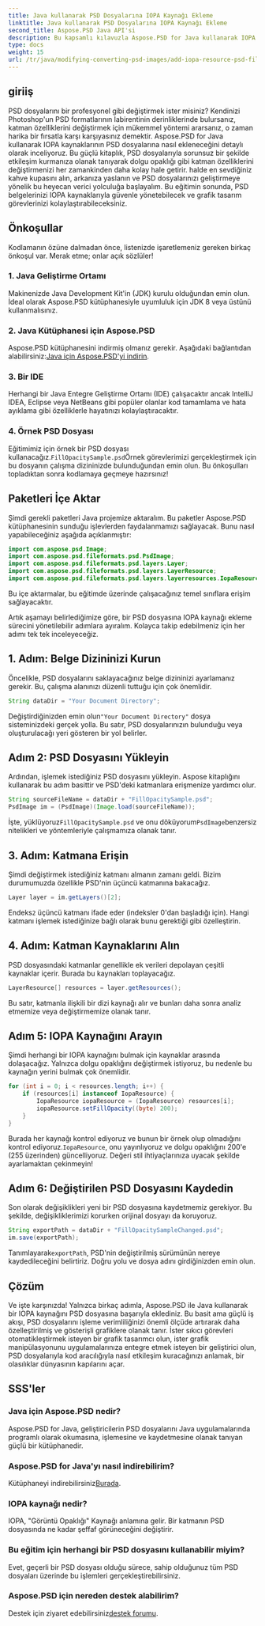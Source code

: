 ```yaml
---
title: Java kullanarak PSD Dosyalarına IOPA Kaynağı Ekleme
linktitle: Java kullanarak PSD Dosyalarına IOPA Kaynağı Ekleme
second_title: Aspose.PSD Java API'si
description: Bu kapsamlı kılavuzla Aspose.PSD for Java kullanarak IOPA kaynaklarını PSD dosyalarına nasıl ekleyeceğinizi öğrenin. Etkili grafik manipülasyonu için basit adımlar.
type: docs
weight: 15
url: /tr/java/modifying-converting-psd-images/add-iopa-resource-psd-files/
---
```

## giriiş
PSD dosyalarını bir profesyonel gibi değiştirmek ister misiniz? Kendinizi Photoshop'un PSD formatlarının labirentinin derinliklerinde bulursanız, katman özelliklerini değiştirmek için mükemmel yöntemi ararsanız, o zaman harika bir fırsatla karşı karşıyasınız demektir. Aspose.PSD for Java kullanarak IOPA kaynaklarının PSD dosyalarına nasıl ekleneceğini detaylı olarak inceliyoruz. Bu güçlü kitaplık, PSD dosyalarıyla sorunsuz bir şekilde etkileşim kurmanıza olanak tanıyarak dolgu opaklığı gibi katman özelliklerini değiştirmenizi her zamankinden daha kolay hale getirir.
halde en sevdiğiniz kahve kupasını alın, arkanıza yaslanın ve PSD dosyalarınızı geliştirmeye yönelik bu heyecan verici yolculuğa başlayalım. Bu eğitimin sonunda, PSD belgelerinizi IOPA kaynaklarıyla güvenle yönetebilecek ve grafik tasarım görevlerinizi kolaylaştırabileceksiniz.
## Önkoşullar
Kodlamanın özüne dalmadan önce, listenizde işaretlemeniz gereken birkaç önkoşul var. Merak etme; onlar açık sözlüler!
### 1. Java Geliştirme Ortamı
Makinenizde Java Development Kit'in (JDK) kurulu olduğundan emin olun. İdeal olarak Aspose.PSD kütüphanesiyle uyumluluk için JDK 8 veya üstünü kullanmalısınız. 
### 2. Java Kütüphanesi için Aspose.PSD
 Aspose.PSD kütüphanesini indirmiş olmanız gerekir. Aşağıdaki bağlantıdan alabilirsiniz:[Java için Aspose.PSD'yi indirin](https://releases.aspose.com/psd/java/).
### 3. Bir IDE
Herhangi bir Java Entegre Geliştirme Ortamı (IDE) çalışacaktır ancak IntelliJ IDEA, Eclipse veya NetBeans gibi popüler olanlar kod tamamlama ve hata ayıklama gibi özelliklerle hayatınızı kolaylaştıracaktır.
### 4. Örnek PSD Dosyası
 Eğitimimiz için örnek bir PSD dosyası kullanacağız.`FillOpacitySample.psd`Örnek görevlerimizi gerçekleştirmek için bu dosyanın çalışma dizininizde bulunduğundan emin olun.
Bu önkoşulları topladıktan sonra kodlamaya geçmeye hazırsınız!
## Paketleri İçe Aktar
Şimdi gerekli paketleri Java projemize aktaralım. Bu paketler Aspose.PSD kütüphanesinin sunduğu işlevlerden faydalanmamızı sağlayacak.
Bunu nasıl yapabileceğiniz aşağıda açıklanmıştır:
```java
import com.aspose.psd.Image;
import com.aspose.psd.fileformats.psd.PsdImage;
import com.aspose.psd.fileformats.psd.layers.Layer;
import com.aspose.psd.fileformats.psd.layers.LayerResource;
import com.aspose.psd.fileformats.psd.layers.layerresources.IopaResource;
```
Bu içe aktarmalar, bu eğitimde üzerinde çalışacağınız temel sınıflara erişim sağlayacaktır. 

Artık aşamayı belirlediğimize göre, bir PSD dosyasına IOPA kaynağı ekleme sürecini yönetilebilir adımlara ayıralım. Kolayca takip edebilmeniz için her adımı tek tek inceleyeceğiz.
## 1. Adım: Belge Dizininizi Kurun
Öncelikle, PSD dosyalarını saklayacağınız belge dizininizi ayarlamanız gerekir. Bu, çalışma alanınızı düzenli tuttuğu için çok önemlidir.
```java
String dataDir = "Your Document Directory";
```
 Değiştirdiğinizden emin olun`"Your Document Directory"` dosya sisteminizdeki gerçek yolla. Bu satır, PSD dosyalarınızın bulunduğu veya oluşturulacağı yeri gösteren bir yol belirler.
## Adım 2: PSD Dosyasını Yükleyin 
Ardından, işlemek istediğiniz PSD dosyasını yükleyin. Aspose kitaplığını kullanarak bu adım basittir ve PSD'deki katmanlara erişmenize yardımcı olur.
```java
String sourceFileName = dataDir + "FillOpacitySample.psd";
PsdImage im = (PsdImage)(Image.load(sourceFileName));
```
 İşte, yüklüyoruz`FillOpacitySample.psd` ve onu döküyorum`PsdImage`benzersiz nitelikleri ve yöntemleriyle çalışmamıza olanak tanır. 
## 3. Adım: Katmana Erişin 
Şimdi değiştirmek istediğiniz katmanı almanın zamanı geldi. Bizim durumumuzda özellikle PSD'nin üçüncü katmanına bakacağız.
```java
Layer layer = im.getLayers()[2];
```
 Endeks`2` üçüncü katmanı ifade eder (indeksler 0'dan başladığı için). Hangi katmanı işlemek istediğinize bağlı olarak bunu gerektiği gibi özelleştirin.
## 4. Adım: Katman Kaynaklarını Alın 
PSD dosyasındaki katmanlar genellikle ek verileri depolayan çeşitli kaynaklar içerir. Burada bu kaynakları toplayacağız.
```java
LayerResource[] resources = layer.getResources();
```
Bu satır, katmanla ilişkili bir dizi kaynağı alır ve bunları daha sonra analiz etmemize veya değiştirmemize olanak tanır.
## Adım 5: IOPA Kaynağını Arayın 
Şimdi herhangi bir IOPA kaynağını bulmak için kaynaklar arasında dolaşacağız. Yalnızca dolgu opaklığını değiştirmek istiyoruz, bu nedenle bu kaynağın yerini bulmak çok önemlidir.
```java
for (int i = 0; i < resources.length; i++) {
    if (resources[i] instanceof IopaResource) {
        IopaResource iopaResource = (IopaResource) resources[i];
        iopaResource.setFillOpacity((byte) 200);
    }
}
```
 Burada her kaynağı kontrol ediyoruz ve bunun bir örnek olup olmadığını kontrol ediyoruz.`IopaResource`, onu yayınlıyoruz ve dolgu opaklığını 200'e (255 üzerinden) güncelliyoruz. Değeri stil ihtiyaçlarınıza uyacak şekilde ayarlamaktan çekinmeyin!
## Adım 6: Değiştirilen PSD Dosyasını Kaydedin
Son olarak değişiklikleri yeni bir PSD dosyasına kaydetmemiz gerekiyor. Bu şekilde, değişikliklerimizi korurken orijinal dosyayı da koruyoruz.
```java
String exportPath = dataDir + "FillOpacitySampleChanged.psd";
im.save(exportPath);
```
 Tanımlayarak`exportPath`, PSD'nin değiştirilmiş sürümünün nereye kaydedileceğini belirtiriz. Doğru yolu ve dosya adını girdiğinizden emin olun.
## Çözüm
Ve işte karşınızda! Yalnızca birkaç adımla, Aspose.PSD ile Java kullanarak bir IOPA kaynağını PSD dosyasına başarıyla eklediniz. Bu basit ama güçlü iş akışı, PSD dosyalarını işleme verimliliğinizi önemli ölçüde artırarak daha özelleştirilmiş ve gösterişli grafiklere olanak tanır.
İster sıkıcı görevleri otomatikleştirmek isteyen bir grafik tasarımcı olun, ister grafik manipülasyonunu uygulamalarınıza entegre etmek isteyen bir geliştirici olun, PSD dosyalarıyla kod aracılığıyla nasıl etkileşim kuracağınızı anlamak, bir olasılıklar dünyasının kapılarını açar.
## SSS'ler
### Java için Aspose.PSD nedir?  
Aspose.PSD for Java, geliştiricilerin PSD dosyalarını Java uygulamalarında programlı olarak okumasına, işlemesine ve kaydetmesine olanak tanıyan güçlü bir kütüphanedir.
### Aspose.PSD for Java'yı nasıl indirebilirim?  
 Kütüphaneyi indirebilirsiniz[Burada](https://releases.aspose.com/psd/java/).
### IOPA kaynağı nedir?  
IOPA, "Görüntü Opaklığı" Kaynağı anlamına gelir. Bir katmanın PSD dosyasında ne kadar şeffaf görüneceğini değiştirir.
### Bu eğitim için herhangi bir PSD dosyasını kullanabilir miyim?  
Evet, geçerli bir PSD dosyası olduğu sürece, sahip olduğunuz tüm PSD dosyaları üzerinde bu işlemleri gerçekleştirebilirsiniz.
### Aspose.PSD için nereden destek alabilirim?  
 Destek için ziyaret edebilirsiniz[destek forumu](https://forum.aspose.com/c/psd/34).